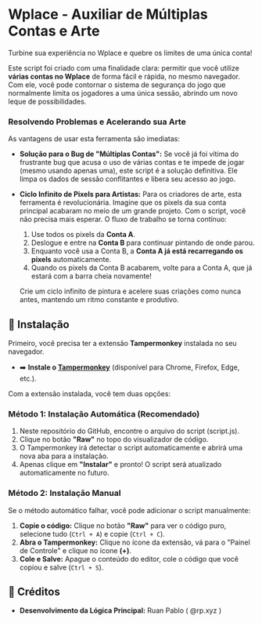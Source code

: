 # Wplace - Auxiliar de Múltiplas Contas e Arte

Turbine sua experiência no Wplace e quebre os limites de uma única conta!

Este script foi criado com uma finalidade clara: permitir que você utilize **várias contas no Wplace** de forma fácil e rápida, no mesmo navegador. Com ele, você pode contornar o sistema de segurança do jogo que normalmente limita os jogadores a uma única sessão, abrindo um novo leque de possibilidades.

### Resolvendo Problemas e Acelerando sua Arte

As vantagens de usar esta ferramenta são imediatas:

* **Solução para o Bug de "Múltiplas Contas":** Se você já foi vítima do frustrante bug que acusa o uso de várias contas e te impede de jogar (mesmo usando apenas uma), este script é a solução definitiva. Ele limpa os dados de sessão conflitantes e libera seu acesso ao jogo.

* **Ciclo Infinito de Pixels para Artistas:** Para os criadores de arte, esta ferramenta é revolucionária. Imagine que os pixels da sua conta principal acabaram no meio de um grande projeto. Com o script, você não precisa mais esperar. O fluxo de trabalho se torna contínuo:
    1.  Use todos os pixels da **Conta A**.
    2.  Deslogue e entre na **Conta B** para continuar pintando de onde parou.
    3.  Enquanto você usa a Conta B, a **Conta A já está recarregando os pixels** automaticamente.
    4.  Quando os pixels da Conta B acabarem, volte para a Conta A, que já estará com a barra cheia novamente!

    Crie um ciclo infinito de pintura e acelere suas criações como nunca antes, mantendo um ritmo constante e produtivo.

## 🚀 Instalação

Primeiro, você precisa ter a extensão **Tampermonkey** instalada no seu navegador.

* ➡️ **Instale o [Tampermonkey](https://www.tampermonkey.net/)** (disponível para Chrome, Firefox, Edge, etc.).

Com a extensão instalada, você tem duas opções:

### Método 1: Instalação Automática (Recomendado)

1.  Neste repositório do GitHub, encontre o arquivo do script (script.js).
2.  Clique no botão **"Raw"** no topo do visualizador de código.
3.  O Tampermonkey irá detectar o script automaticamente e abrirá uma nova aba para a instalação.
4.  Apenas clique em **"Instalar"** e pronto! O script será atualizado automaticamente no futuro.

### Método 2: Instalação Manual

Se o método automático falhar, você pode adicionar o script manualmente:

1.  **Copie o código:** Clique no botão **"Raw"** para ver o código puro, selecione tudo (`Ctrl + A`) e copie (`Ctrl + C`).
2.  **Abra o Tampermonkey:** Clique no ícone da extensão, vá para o "Painel de Controle" e clique no ícone **(+)**.
3.  **Cole e Salve:** Apague o conteúdo do editor, cole o código que você copiou e salve (`Ctrl + S`).

## 📄 Créditos

* **Desenvolvimento da Lógica Principal:** Ruan Pablo ( @rp.xyz )

